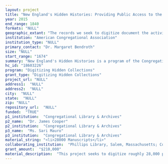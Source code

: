 ```yaml
--- 
layout: project 
title: "New England's Hidden Histories: Providing Public Access to the Manuscripts of New England's First Churches, Incubators of American Democracy"
year: 2015
end_range: 1840
formats: "NULL"
geographic_extant: "The records we seek to digitize document the activities of discrete communities as well as cross-regional associations within the colonies (and, later, states) of Massachusetts and Connecticut. This emphasis on both the micro and macro levels within two distinct organizational entities allows for scholarly comparisons at a number of levels."
institution: "American Congregational Association"
institution_type: "NULL"
primary_contact: "Dr. Margaret Bendroth"
size: "NULL"
start_range: "1674"
summary: "New England's Hidden Histories is a program of the Congregational Library & Archives (CLA) designed to provide free public access to colonial and early American church records. These documents, an unparalleled source of information about ordinary people and the practices they developed to organize, govern, and give meaning to their daily lives, are used by researchers across a range of disciplines -- from genealogy and history to epidemiology and orthography. Since 2005 the CLA has been locating and retrieving these documents from church attics and basements, digitizing them, and making them available on our website. We seek to build our existing digital collection with records newly gathered and owned by the Library as well as with records in the holdings of three of our many institutional partners, the New England Historic Genealogical Society in Boston, the Phillips Library in Salem and the Archive of the Connecticut Conference of the UCC."
hc_id: "18603226"
program: "Digitizing Hidden Collections"
grant_type: "Digitizing Hidden Collections"
project_url: "NULL"
address1:  "NULL"
address2:  "NULL"
city:  "NULL"
state:  "NULL"
zip: "NULL"
repository_url:  "NULL"
funded:  "TRUE"
p1_institution:  "Congregational Library & Archives"
p2_name:  "Dr. James Cooper"
p2_institution:  "Congregational Library & Archives"
p3_name:  "Ms. Sari Mauro"
p3_institution:  "Congregational Library & Archives"
material_string: "<li>28000 Manuscripts</li>"
collaborating_institution:  "Phillips Library, Salem, Massachusetts; Connecticut Conference, UCC; New England Historic and Genealogical Society, Boston"
grant_amount:  "$210,000"
material_description:  "This project seeks to digitize roughly 28,000 pages of manuscript church records and other ecclesiastical papers that document the histories of local churches and communities in Massachusetts and Connecticut from the late seventeenth century through the early nineteenth. With this effort, New England's Hidden Histories (NEHH) clearly signals its intention to build a truly comprehensive archive of early American church records from all of New England. Pertinent collections include the running records of the first churches of Newbury, Berkley, Ipswich, and South Weymouth, Massachusetts, all of which are unusually rich, containing ministerial correspondence, membership information -- births, baptisms, marriages -- and minutes of church and society meetings. We also seek to digitize 62 volumes of minutes of clerical association and consociation records held by the archives of the Connecticut United Church of Christ. These documents include highly detailed summaries of meetings of small groups of ministers from a particular region (associations) or of ministers and lay church delegates (consociations). These associations and consociations typically met several times yearly to discuss local conflicts and questions of moment for the region's churches and communities. Though invaluable, because they have been inaccessible, these documents are essentially unknown. And so, Connecticut's early history has been eclipsed by that of Massachusetts, for which records are more readily available. Finally, NEHH has identified a significant collection of church records and ecclesiastical papers held by the New England Historic Genealogical Society in Boston and the Phillips Library in Salem, Massachusetts. Included in these papers are the church records from Newbury, Massachusetts, which date from the 1660s; a largely unknown volume of church records from Salem, Massachusetts, the first church of the Massachusetts Bay Colony; and the personal papers of John Cleaveland, a major figure in the eighteenth-century religious revival known as the Great Awakening."
---
```

